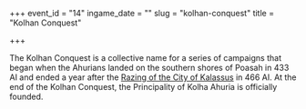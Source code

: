 +++
event_id = "14"
ingame_date = ""
slug = "kolhan-conquest"
title = "Kolhan Conquest"

+++

The Kolhan Conquest is a collective name for a series of campaigns that began when the Ahurians landed on the southern shores of Poasah in 433 AI and ended a year after the [Razing of the City of Kalassus](@/events/razing-of-the-city-of-kalassus.md) in 466 AI. At the end of the Kolhan Conquest, the Principality of Kolha Ahuria is officially founded.
